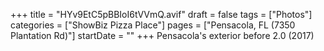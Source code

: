 +++
title = "HYv9EtC5pBBIoI6tVVmQ.avif"
draft = false
tags = ["Photos"]
categories = ["ShowBiz Pizza Place"]
pages = ["Pensacola, FL (7350 Plantation Rd)"]
startDate = ""
+++
Pensacola's exterior before 2.0 (2017)
